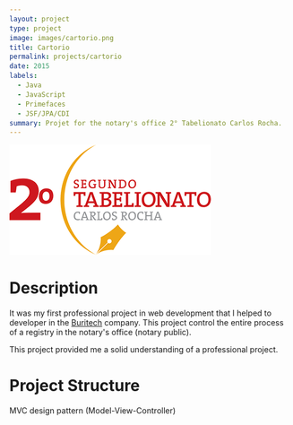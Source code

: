 ```yaml
---
layout: project
type: project
image: images/cartorio.png
title: Cartorio
permalink: projects/cartorio
date: 2015
labels:
  - Java
  - JavaScript
  - Primefaces
  - JSF/JPA/CDI
summary: Projet for the notary's office 2° Tabelionato Carlos Rocha.
---
```


<img class="ui medium right floated rounded image" src="../images/cartorio.png">

# Description

It was my first professional project in web development that I helped to developer in the [Buritech](https://www.facebook.com/buritech/) company. This project control the entire process of a registry in the notary's office (notary public).

This project provided me a solid understanding of a professional project.

# Project Structure
MVC design pattern (Model-View-Controller)
